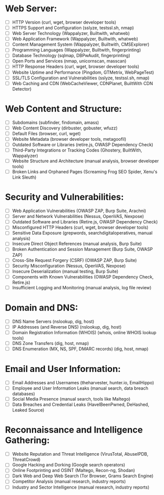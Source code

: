 # Web Server:
- [ ] HTTP Version (curl, wget, browser developer tools)
- [ ] HTTPS Support and Configuration (sslyze, testssl.sh, nmap)
- [ ] Web Server Technology (Wappalyzer, Builtwith, whatweb)
- [ ] Web Application Framework (Wappalyzer, Builtwith, whatweb)
- [ ] Content Management System (Wappalyzer, Builtwith, CMSExplorer)
- [ ] Programming Languages (Wappalyzer, Builtwith, fingerprinting)
- [ ] Database Technology (sqlmap, DBPwAudit, fingerprinting)
- [ ] Open Ports and Services (nmap, unicornscan, masscan)
- [ ] HTTP Response Headers (curl, wget, browser developer tools)
- [ ] Website Uptime and Performance (Pingdom, GTMetrix, WebPageTest)
- [ ] SSL/TLS Configuration and Vulnerabilities (sslyze, testssl.sh, nmap)
- [ ] Web Caching and CDN (WebCacheViewer, CDNPlanet, BuiltWith CDN Detector)

# Web Content and Structure:
- [ ] Subdomains (subfinder, findomain, amass)
- [ ] Web Content Discovery (dirbuster, gobuster, wfuzz)
- [ ] Default Files (browser, curl, wget)
- [ ] Website Metadata (browser developer tools, metagoofil)
- [ ] Outdated Software or Libraries (retire.js, OWASP Dependency Check)
- [ ] Third-Party Integrations or Tracking Codes (Ghostery, BuiltWith, Wappalyzer)
- [ ] Website Structure and Architecture (manual analysis, browser developer tools)
- [ ] Broken Links and Orphaned Pages (Screaming Frog SEO Spider, Xenu's Link Sleuth)

# Security and Vulnerabilities:
- [ ] Web Application Vulnerabilities (OWASP ZAP, Burp Suite, Arachni)
- [ ] Server and Network Vulnerabilities (Nessus, OpenVAS, Nexpose)
- [ ] Outdated Software and Libraries (Retire.js, OWASP Dependency Check)
- [ ] Misconfigured HTTP Headers (curl, wget, browser developer tools)
- [ ] Sensitive Data Exposure (grepwords, searchdigitaloperatives, manual analysis)
- [ ] Insecure Direct Object References (manual analysis, Burp Suite)
- [ ] Broken Authentication and Session Management (Burp Suite, OWASP ZAP)
- [ ] Cross-Site Request Forgery (CSRF) (OWASP ZAP, Burp Suite)
- [ ] Security Misconfiguration (Nessus, OpenVAS, Nexpose)
- [ ] Insecure Deserialization (manual testing, Burp Suite)
- [ ] Components with Known Vulnerabilities (OWASP Dependency Check, Retire.js)
- [ ] Insufficient Logging and Monitoring (manual analysis, log file review)

# Domain and DNS:
- [ ] DNS Name Servers (nslookup, dig, host)
- [ ] IP Addresses (and Reverse DNS) (nslookup, dig, host)
- [ ] Domain Registration Information (WHOIS) (whois, online WHOIS lookup tools)
- [ ] DNS Zone Transfers (dig, host, nmap)
- [ ] DNS Enumeration (MX, NS, SPF, DMARC records) (dig, host, nmap)

# Email and User Information:
- [ ] Email Addresses and Usernames (theharvester, hunter.io, EmailHippo)
- [ ] Employee and User Information Leaks (manual search, data breach databases)
- [ ] Social Media Presence (manual search, tools like Maltego)
- [ ] Data Breaches and Credential Leaks (HaveIBeenPwned, DeHashed, Leaked Source)

# Reconnaissance and Intelligence Gathering:
- [ ] Website Reputation and Threat Intelligence (VirusTotal, AbuseIPDB, ThreatCrowd)
- [ ] Google Hacking and Dorking (Google search operators)
- [ ] Online Footprinting and OSINT (Maltego, Recon-ng, Shodan)
- [ ] Dark Web and Deep Web Search (Tor Browser, Grams Search Engine)
- [ ] Competitor Analysis (manual research, industry reports)
- [ ] Industry and Sector Intelligence (manual research, industry reports)
